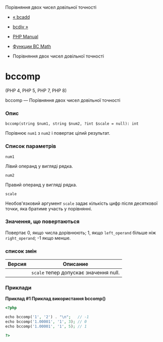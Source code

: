 Порівняння двох чисел довільної точності

-   [« bcadd](function.bcadd.html)
    
-   [bcdiv »](function.bcdiv.html)
    
-   [PHP Manual](index.html)
    
-   [Функции BC Math](ref.bc.html)
    
-   Порівняння двох чисел довільної точності
    

# bccomp

(PHP 4, PHP 5, PHP 7, PHP 8)

bccomp — Порівняння двох чисел довільної точності

### Опис

```methodsynopsis
bccomp(string $num1, string $num2, ?int $scale = null): int
```

Порівнює `num1` з `num2` і повертає цілий результат.

### Список параметрів

`num1`

Лівий операнд у вигляді рядка.

`num2`

Правий операнд у вигляді рядка.

`scale`

Необов'язковий аргумент `scale` задає кількість цифр після десяткової точки, яка братиме участь у порівнянні.

### Значення, що повертаються

Повертає 0, якщо числа дорівнюють; 1, якщо `left_operand` більше ніж `right_operand`; -1 якщо менше.

### список змін

| Версия | Описание                              |
|--------|---------------------------------------|
|        | `scale` тепер допускає значення null. |

### Приклади

**Приклад #1 Приклад використання **bccomp()****

```php
<?php

echo bccomp('1', '2') . "\n";   // -1
echo bccomp('1.00001', '1', 3); // 0
echo bccomp('1.00001', '1', 5); // 1

?>
```
